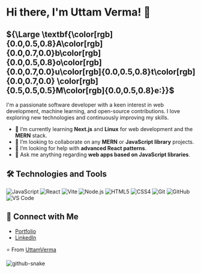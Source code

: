 # Hi there, I'm Uttam Verma! 👋

## ${\Large \textbf{\color[rgb]{0.0,0.5,0.8}A\color[rgb]{0.0,0.7,0.0}b\color[rgb]{0.0,0.5,0.8}o\color[rgb]{0.0,0.7,0.0}u\color[rgb]{0.0,0.5,0.8}t\color[rgb]{0.0,0.7,0.0} \color[rgb]{0.5,0.5,0.5}M\color[rgb]{0.0,0.5,0.8}e:}}$
I'm a passionate software developer with a keen interest in web development, machine learning, and open-source contributions. I love exploring new technologies and continuously improving my skills.

- 🌱 I’m currently learning **Next.js** and **Linux** for web development and the **MERN** stack.
- 👯 I’m looking to collaborate on any **MERN** or **JavaScript library** projects.
- 🤔 I’m looking for help with **advanced React patterns**.
- 💬 Ask me anything regarding **web apps based on JavaScript libraries**.

## 🛠️ Technologies and Tools

![JavaScript](https://img.shields.io/badge/-JavaScript-333333?style=flat&logo=javascript)
![React](https://img.shields.io/badge/-React-333333?style=flat&logo=react)
![Vite](https://img.shields.io/badge/-Vite-646CFF?style=flat&logo=vite&logoColor=white&color=grey)
![Node.js](https://img.shields.io/badge/-Node.js-333333?style=flat&logo=node.js)
![HTML5](https://img.shields.io/badge/-HTML5-333333?style=flat&logo=html5)
![CSS4](https://img.shields.io/badge/-CSS4-444444?style=flat&logo=css3)
![Git](https://img.shields.io/badge/-Git-333333?style=flat&logo=git)
![GitHub](https://img.shields.io/badge/-GitHub-333333?style=flat&logo=github)
![VS Code](https://img.shields.io/badge/-VS_Code-333333?style=flat&logo=visual-studio-code)

## 🔗 Connect with Me

- [Portfolio](https://uttam-verma-portfolio.vercel.app/)
- [LinkedIn](https://www.linkedin.com/in/uttam-verma-72aa90258/)

⭐️ From [UttamVerma](https://github.com/UttamVerma)



<picture>
  <source media="(prefers-color-scheme: dark)" srcset="https://raw.githubusercontent.com/UttamVerma/UttamVerma/output/github-snake-dark.svg" />
  <source media="(prefers-color-scheme: light)" srcset="https://raw.githubusercontent.com/UttamVerma/UttamVerma/output/github-snake.svg" />
  <img alt="github-snake" src="https://raw.githubusercontent.com/UttamVerma/UttamVerma/output/github-snake.svg" />
</picture>
